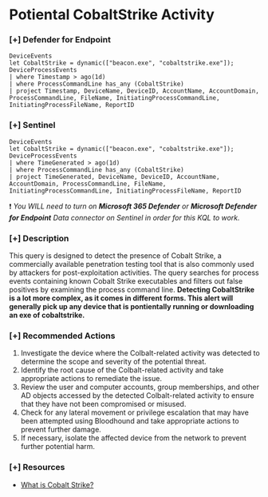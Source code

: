 # Potiental CobaltStrike Activity 

### [+] Defender for Endpoint 
```
DeviceEvents
let CobaltStrike = dynamic(["beacon.exe", "cobaltstrike.exe"]);
DeviceProcessEvents
| where Timestamp > ago(1d)
| where ProcessCommandLine has_any (CobaltStrike)
| project Timestamp, DeviceName, DeviceID, AccountName, AccountDomain, ProcessCommandLine, FileName, InitiatingProcessCommandLine, InitiatingProcessFileName, ReportID
```

### [+] Sentinel
```
DeviceEvents
let CobaltStrike = dynamic(["beacon.exe", "cobaltstrike.exe"]);
DeviceProcessEvents
| where TimeGenerated > ago(1d)
| where ProcessCommandLine has_any (CobaltStrike)
| project TimeGenerated, DeviceName, DeviceID, AccountName, AccountDomain, ProcessCommandLine, FileName, InitiatingProcessCommandLine, InitiatingProcessFileName, ReportID
```
:exclamation: *You WILL need to turn on **Microsoft 365 Defender** or **Microsoft Defender for Endpoint** Data connector on Sentinel in order for this KQL to work.*

### [+] Description 
This query is designed to detect the presence of Cobalt Strike, a commercially available penetration testing tool that is also commonly used by attackers for post-exploitation activities. The query searches for process events containing known Cobalt Strike executables and filters out false positives by examining the process command line. 
**Detecting CobaltStrike is a lot more complex, as it comes in different forms. This alert will generally pick up any device that is pontientally running or downloading an exe of cobaltstrike.**

### [+] Recommended Actions
1. Investigate the device where the Colbalt-related activity was detected to determine the scope and severity of the potential threat.
2. Identify the root cause of the Colbalt-related activity and take appropriate actions to remediate the issue.
3. Review the user and computer accounts, group memberships, and other AD objects accessed by the detected Colbalt-related activity to ensure that they have not been compromised or misused.
4. Check for any lateral movement or privilege escalation that may have been attempted using Bloodhound and take appropriate actions to prevent further damage.
5. If necessary, isolate the affected device from the network to prevent further potential harm.

### [+] Resources
- [What is Cobalt Strike?](https://www.cobaltstrike.com/)
